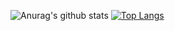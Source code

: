 ![Anurag's github stats](https://github-readme-stats.vercel.app/api?username=mic7x4&show_icons=true&theme=jolly)   [![Top Langs](https://github-readme-stats.vercel.app/api/top-langs/?username=mic7x4&layout=compact)](https://github.com/mic7x4/github-readme-stats)


<!--
**mic7x4/mic7x4** is a ✨ _special_ ✨ repository because its `README.md` (this file) appears on your GitHub profile.

Here are some ideas to get you started:

- 🔭 I’m currently working on ...
- 🌱 I’m currently learning ...
- 👯 I’m looking to collaborate on ...
- 🤔 I’m looking for help with ...
- 💬 Ask me about ...
- 📫 How to reach me: ...
- 😄 Pronouns: ...
- ⚡ Fun fact: ...
-->
